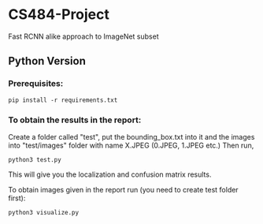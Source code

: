 # CS484-Project
Fast RCNN alike approach to ImageNet subset

## Python Version

### Prerequisites:
	pip install -r requirements.txt
  
### To obtain the results in the report:

Create a folder called "test", put the bounding_box.txt into it and the images into "test/images" folder with name X.JPEG (0.JPEG, 1.JPEG etc.)
Then run,
```
python3 test.py
```
This will give you the localization and confusion matrix results. 

To obtain images given in the report run (you need to create test folder first):
```
python3 visualize.py
```
